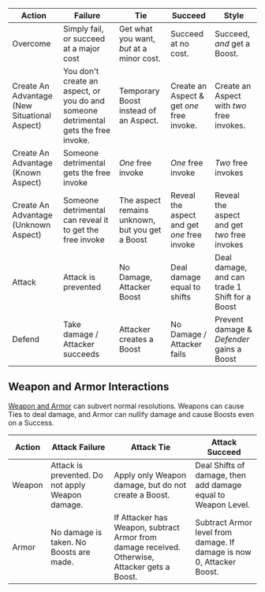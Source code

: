 
| Action | Failure | Tie | Succeed | Style |
|--------|------|------|------|------|
| Overcome  | Simply fail, or succeed at a major cost  | Get what you want, *but* at a minor cost. | Succeed at no cost. | Succeed, *and* get a Boost.
| Create An Advantage (New Situational Aspect) | You don't create an aspect, or you do and someone detrimental gets the free invoke. | Temporary Boost instead of an Aspect. | Create an Aspect & get *one* free invoke. | Create an Aspect with *two* free invokes.|
| Create An Advantage (Known Aspect) | Someone detrimental gets the free invoke | *One* free invoke | *One* free invoke | *Two* free invokes|
| Create An Advantage (Unknown Aspect) | Someone detrimental can reveal it to get the free invoke | The aspect remains unknown, but you get a Boost | Reveal the aspect and get *one* free invoke | Reveal the aspect and get *two* free invokes|
| Attack | Attack is prevented | No Damage, Attacker Boost | Deal damage equal to shifts | Deal damage, and can trade 1 Shift for a Boost | 
| Defend | Take damage / Attacker succeeds | Attacker creates a Boost | No Damage / Attacker fails | Prevent damage & *Defender* gains a Boost|

## Weapon and Armor Interactions

[Weapon and Armor](adopted-rules.md) can subvert normal resolutions. Weapons can cause Ties to deal damage, and Armor can nullify damage and cause Boosts even on a Success.

| Action | Attack Failure | Attack Tie | Attack Succeed |
|--------|------|------|------|
| Weapon | Attack is prevented. Do not apply Weapon damage. | Apply only Weapon damage, but do not create a Boost. | Deal Shifts of damage, then add damage equal to Weapon Level. | 
| Armor | No damage is taken. No Boosts are made.  | If Attacker has Weapon, subtract Armor from damage received. Otherwise, Attacker gets a Boost. | Subtract Armor level from damage. If damage is now 0, Attacker Boost. |
